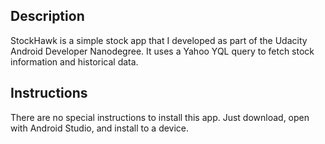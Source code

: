 ## Description
StockHawk is a simple stock app that I developed as part of the Udacity Android Developer 
Nanodegree. It uses a Yahoo YQL query to fetch stock information and historical data.

## Instructions
There are no special instructions to install this app. Just download, open with Android Studio,
and install to a device.

